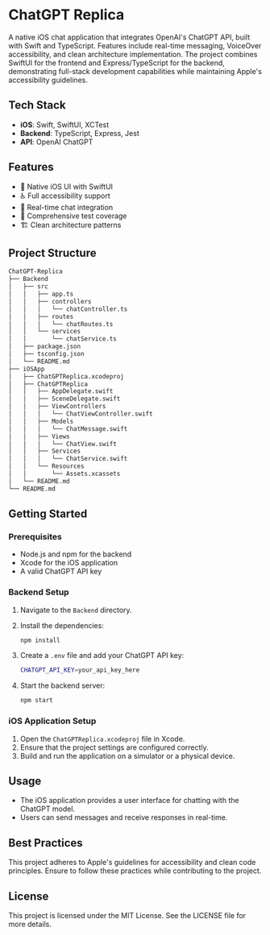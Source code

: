 # ChatGPT Replica

A native iOS chat application that integrates OpenAI's ChatGPT API, built with Swift and TypeScript. Features include real-time messaging, VoiceOver accessibility, and clean architecture implementation. The project combines SwiftUI for the frontend and Express/TypeScript for the backend, demonstrating full-stack development capabilities while maintaining Apple's accessibility guidelines.

## Tech Stack

- **iOS**: Swift, SwiftUI, XCTest
- **Backend**: TypeScript, Express, Jest
- **API**: OpenAI ChatGPT

## Features

- 🎯 Native iOS UI with SwiftUI
- ♿ Full accessibility support
- 🔄 Real-time chat integration
- 🧪 Comprehensive test coverage
- 🏗️ Clean architecture patterns

## Project Structure

```bash
ChatGPT-Replica
├── Backend
│   ├── src
│   │   ├── app.ts
│   │   ├── controllers
│   │   │   └── chatController.ts
│   │   ├── routes
│   │   │   └── chatRoutes.ts
│   │   └── services
│   │       └── chatService.ts
│   ├── package.json
│   ├── tsconfig.json
│   └── README.md
├── iOSApp
│   ├── ChatGPTReplica.xcodeproj
│   ├── ChatGPTReplica
│   │   ├── AppDelegate.swift
│   │   ├── SceneDelegate.swift
│   │   ├── ViewControllers
│   │   │   └── ChatViewController.swift
│   │   ├── Models
│   │   │   └── ChatMessage.swift
│   │   ├── Views
│   │   │   └── ChatView.swift
│   │   ├── Services
│   │   │   └── ChatService.swift
│   │   └── Resources
│   │       └── Assets.xcassets
│   └── README.md
└── README.md
```

## Getting Started

### Prerequisites

- Node.js and npm for the backend
- Xcode for the iOS application
- A valid ChatGPT API key

### Backend Setup

1. Navigate to the `Backend` directory.
2. Install the dependencies:

   ```bash
   npm install
   ```

3. Create a `.env` file and add your ChatGPT API key:

   ```bash
   CHATGPT_API_KEY=your_api_key_here
   ```

4. Start the backend server:

   ```bash
   npm start
   ```

### iOS Application Setup

1. Open the `ChatGPTReplica.xcodeproj` file in Xcode.
2. Ensure that the project settings are configured correctly.
3. Build and run the application on a simulator or a physical device.

## Usage

- The iOS application provides a user interface for chatting with the ChatGPT model.
- Users can send messages and receive responses in real-time.

## Best Practices

This project adheres to Apple's guidelines for accessibility and clean code principles. Ensure to follow these practices while contributing to the project.

## License

This project is licensed under the MIT License. See the LICENSE file for more details.
